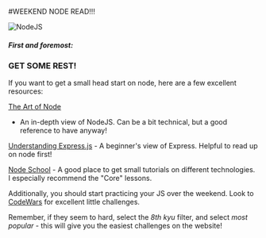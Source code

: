 #WEEKEND NODE READ!!!

![NodeJS](https://d2eip9sf3oo6c2.cloudfront.net/series/covers/000/000/015/half/node-fundamentals.jpg?1431962287)

##### First and foremost:

### GET SOME REST!

If you want to get a small head start on node, here are a few excellent 
resources:

[The Art of Node](https://github.com/maxogden/art-of-node#the-art-of-node)
 - An in-depth view of NodeJS. Can be a bit technical, but a good reference to have anyway!

[Understanding Express.js](http://evanhahn.com/understanding-express/) -
 A beginner's view of Express. Helpful to read up on node first!

[Node School](http://nodeschool.io/) - A good place to get small 
tutorials on different technologies. I especially recommend the "Core" 
lessons.

Additionally, you should start practicing your JS over the weekend. Look
to [CodeWars](www.codewars.com/r/b2Ed3Q) for excellent little 
challenges.

Remember, if they seem to hard, select the *8th kyu* filter, and select 
*most popular* - this will give you the easiest challenges on the 
website!
